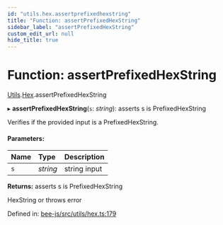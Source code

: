 ```yaml
---
id: "utils.hex.assertprefixedhexstring"
title: "Function: assertPrefixedHexString"
sidebar_label: "assertPrefixedHexString"
custom_edit_url: null
hide_title: true
---
```


# Function: assertPrefixedHexString

[Utils](../modules/utils.md).[Hex](../modules/utils.hex.md).assertPrefixedHexString

▸ **assertPrefixedHexString**(`s`: *string*): asserts s is PrefixedHexString

Verifies if the provided input is a PrefixedHexString.

#### Parameters:

Name | Type | Description |
:------ | :------ | :------ |
`s` | *string* | string input   |

**Returns:** asserts s is PrefixedHexString

HexString or throws error

Defined in: [bee-js/src/utils/hex.ts:179](https://github.com/ethersphere/bee-js/blob/ce4d3fa/src/utils/hex.ts#L179)
